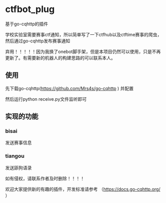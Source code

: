 # ctfbot_plug
基于go-cqhttp的插件

学校实验室需要赛事ctf通知，所以简单写了一下ctfhub以及ctftime赛事的爬虫，然后通过go-cqhttp发布赛事通知

弃用！！！！！因为我换了onebot脚手架，但是本项目仍然可以使用，只是不再更新了。有需要新的机器人的构建思路的可以联系本人。

## 使用

先下载go-cqhttp(https://github.com/Mrs4s/go-cqhttp ) 并配置

然后运行python receive.py文件监听即可

## 实现的功能

### bisai

发送赛事信息

### tiangou

发送舔狗语录





如有侵权，请联系作者及时删除！！！！

欢迎大家提供新的有趣的插件，开发标准请参考 （https://docs.go-cqhttp.org/ ）
